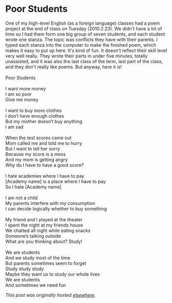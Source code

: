 # Poor Students

<p>One of my high-level English (as a foreign language) classes had a poem project at the end of class on Tuesday (2010.2.23).  We didn't have a lot of time so I had them form one big group of seven students, and each student wrote one stanza.  The topic was conflicts they have with their parents.  I typed each stanza into the computer to make the finished poem, which makes it easy to put up here.  It's kind of fun.  It doesn't reflect their skill level very well really.  They wrote their parts in under five minutes, totally unassisted, and it was also the last class of the term, last part of the class, and they don't really like poems.  But anyway, here it is!<br><br>Poor Students<br><br>I want more money<br>I am so poor<br>Give me money<br><br>I want to buy more clothes<br>I don&#8217;t have enough clothes<br>But my mother doesn&#8217;t buy anything<br>I am sad<br><br>When the test scores came out<br>Mom called me and told me to hurry<br>But I want to tell her sorry<br>Because my score is a mess<br>And my mom is getting angry<br>Why do I have to have a good score?<br><br>I hate academies where I have to pay<br>[Academy name] is a place where I have to pay<br>So I hate [Academy name]<br><br>I am not a child<br>My parents interfere with my consumption<br>I can decide logically whether to buy something<br><br>My friend and I played at the theater<br>I spent the night at my friends house<br>We chatted all night while eating snacks<br>Someone&#8217;s talking outside<br>What are you thinking about? Study!<br><br>We are students<br>And we study most of the time<br>But parents sometimes seem to forget<br>Study study study<br>Maybe they want us to study our whole lives<br>We are students<br>And sometimes we need fun</p>


*This post was originally hosted [elsewhere](http://planspace.blogspot.com/2010/02/poor-students.html).*
